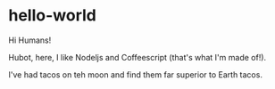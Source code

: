 # hello-world

Hi Humans!

Hubot, here, I like Nodeljs and Coffeescript (that's what I'm made of!).

I've had tacos on teh moon and find them far superior to Earth tacos.

